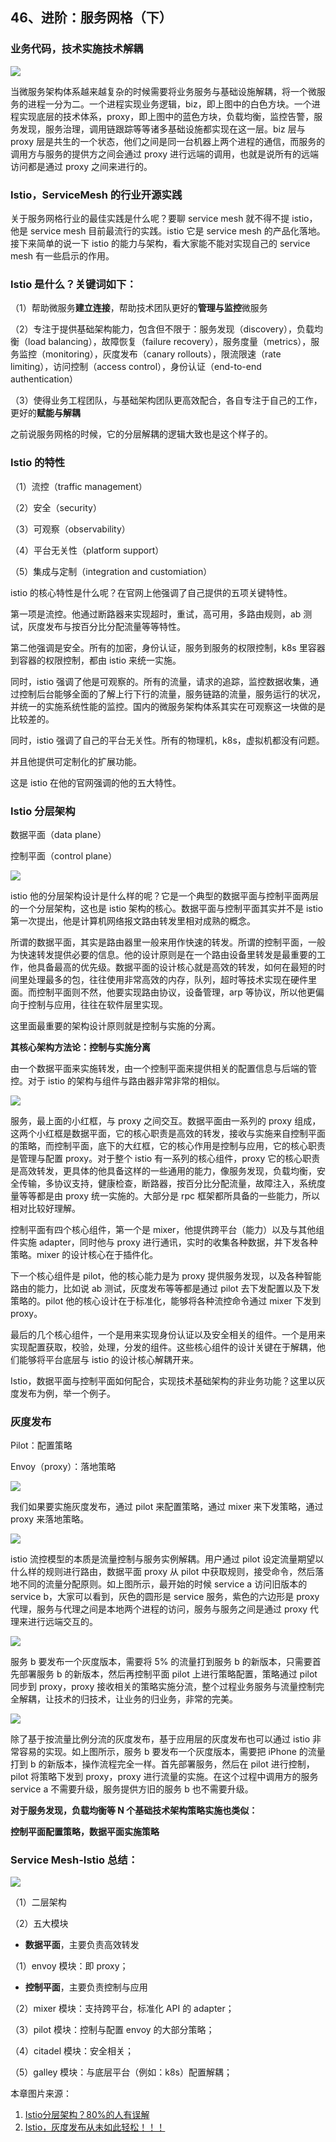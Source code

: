 ## 46、进阶：服务网格（下）

### 业务代码，技术实施技术解耦

![](image/ch4-45-分层解耦，提高效率.png)

当微服务架构体系越来越复杂的时候需要将业务服务与基础设施解耦，将一个微服务的进程一分为二。一个进程实现业务逻辑，biz，即上图中的白色方块。一个进程实现底层的技术体系，proxy，即上图中的蓝色方块，负载均衡，监控告警，服务发现，服务治理，调用链跟踪等等诸多基础设施都实现在这一层。biz 层与 proxy 层是共生的一个状态，他们之间是同一台机器上两个进程的通信，而服务的调用方与服务的提供方之间会通过 proxy 进行远端的调用，也就是说所有的远端访问都是通过 proxy 之间来进行的。

### Istio，ServiceMesh 的行业开源实践

关于服务网格行业的最佳实践是什么呢？要聊 service mesh 就不得不提 istio，他是 service mesh 目前最流行的实践。istio 它是 service mesh 的产品化落地。接下来简单的说一下 istio 的能力与架构，看大家能不能对实现自己的 service mesh 有一些启示的作用。

### Istio 是什么？关键词如下：

（1）帮助微服务**建立连接**，帮助技术团队更好的**管理与监控**微服务

（2）专注于提供基础架构能力，包含但不限于：服务发现（discovery），负载均衡（load balancing），故障恢复（failure recovery），服务度量（metrics），服务监控（monitoring），灰度发布（canary rollouts），限流限速（rate limiting），访问控制（access control），身份认证（end-to-end authentication）

（3）使得业务工程团队，与基础架构团队更高效配合，各自专注于自己的工作，更好的**赋能与解耦**

之前说服务网格的时候，它的分层解耦的逻辑大致也是这个样子的。

### Istio 的特性

（1）流控（traffic management）

（2）安全（security）

（3）可观察（observability）

（4）平台无关性（platform support）

（5）集成与定制（integration and customiation）

istio 的核心特性是什么呢？在官网上他强调了自己提供的五项关键特性。

第一项是流控。他通过断路器来实现超时，重试，高可用，多路由规则，ab 测试，灰度发布与按百分比分配流量等等特性。

第二他强调是安全。所有的加密，身份认证，服务到服务的权限控制，k8s 里容器到容器的权限控制，都由 istio 来统一实施。

同时，istio 强调了他是可观察的。所有的流量，请求的追踪，监控数据收集，通过控制后台能够全面的了解上行下行的流量，服务链路的流量，服务运行的状况，并统一的实施系统性能的监控。国内的微服务架构体系其实在可观察这一块做的是比较差的。

同时，istio 强调了自己的平台无关性。所有的物理机，k8s，虚拟机都没有问题。

并且他提供可定制化的扩展功能。

这是 istio 在他的官网强调的他的五大特性。

### Istio 分层架构

数据平面（data plane）

控制平面（control plane）

![](image/ch4-46-istio分层架构1.jpg)

istio 他的分层架构设计是什么样的呢？它是一个典型的数据平面与控制平面两层的一个分层架构，这也是 istio 架构的核心。数据平面与控制平面其实并不是 istio 第一次提出，他是计算机网络报文路由转发里相对成熟的概念。

所谓的数据平面，其实是路由器里一般来用作快速的转发。所谓的控制平面，一般为快速转发提供必要的信息。他的设计原则是在一个路由设备里转发是最重要的工作，他具备最高的优先级。数据平面的设计核心就是高效的转发，如何在最短的时间里处理最多的包，往往使用非常高效的内存，队列，超时等技术实现在硬件里面。而控制平面则不然，他要实现路由协议，设备管理，arp 等协议，所以他更偏向于控制与应用，往往在软件层里实现。

这里面最重要的架构设计原则就是控制与实施的分离。

**其核心架构方法论：控制与实施分离**

由一个数据平面来实施转发，由一个控制平面来提供相关的配置信息与后端的管控。对于 istio 的架构与组件与路由器非常非常的相似。

![](image/ch4-46-istio分层架构2.jpg)

服务，最上面的小红框，与 proxy 之间交互。数据平面由一系列的 proxy 组成，这两个小红框是数据平面，它的核心职责是高效的转发，接收与实施来自控制平面的策略，而控制平面，底下的大红框，它的核心作用是控制与应用，它的核心职责是管理与配置 proxy。对于整个 istio 有一系列的核心组件，proxy 它的核心职责是高效转发，更具体的他具备这样的一些通用的能力，像服务发现，负载均衡，安全传输，多协议支持，健康检查，断路器，按百分比分配流量，故障注入，系统度量等等都是由 proxy 统一实施的。大部分是 rpc 框架都所具备的一些能力，所以相对比较好理解。

控制平面有四个核心组件，第一个是 mixer，他提供跨平台（能力）以及与其他组件实施 adapter，同时他与 proxy 进行通讯，实时的收集各种数据，并下发各种策略。mixer 的设计核心在于插件化。

下一个核心组件是 pilot，他的核心能力是为 proxy 提供服务发现，以及各种智能路由的能力，比如说 ab 测试，灰度发布等等都是通过 pilot 去下发配置以及下发策略的。pilot 他的核心设计在于标准化，能够将各种流控命令通过 mixer 下发到 proxy。

最后的几个核心组件，一个是用来实现身份认证以及安全相关的组件。一个是用来实现配置获取，校验，处理，分发的组件。这些核心组件的设计关键在于解耦，他们能够将平台底层与 istio 的设计核心解耦开来。

Istio，数据平面与控制平面如何配合，实现技术基础架构的非业务功能？这里以灰度发布为例，举一个例子。

### 灰度发布

Pilot：配置策略

Envoy（proxy）：落地策略

![](image/ch4-46-灰度发布1.jpg)

我们如果要实施灰度发布，通过 pilot 来配置策略，通过 mixer 来下发策略，通过 proxy 来落地策略。

![](image/ch4-46-灰度发布2.png)

istio 流控模型的本质是流量控制与服务实例解耦。用户通过 pilot 设定流量期望以什么样的规则进行路由，数据平面 proxy 从 pilot 中获取规则，接受命令，然后落地不同的流量分配原则。如上图所示，最开始的时候 service a 访问旧版本的 service b，大家可以看到，灰色的圆形是 service 服务，紫色的六边形是 proxy 代理，服务与代理之间是本地两个进程的访问，服务与服务之间是通过 proxy 代理来进行远端交互的。

![](image/ch4-46-灰度发布3.png)

服务 b 要发布一个灰度版本，需要将 5% 的流量打到服务 b 的新版本，只需要首先部署服务 b 的新版本，然后再控制平面 pilot 上进行策略配置，策略通过 pilot 同步到 proxy，proxy 接收相关的策略实施分流，整个过程业务服务与流量控制完全解耦，让技术的归技术，让业务的归业务，非常的完美。

![](image/ch4-46-灰度发布4.png)

除了基于按流量比例分流的灰度发布，基于应用层的灰度发布也可以通过 istio 非常容易的实现。如上图所示，服务 b 要发布一个灰度版本，需要把 iPhone 的流量打到 b 的新版本，操作流程完全一样。首先部署服务，然后在 pilot 进行控制，pilot 将策略下发到 proxy，proxy 进行流量的实施。在这个过程中调用方的服务 service a 不需要升级，服务提供方旧的服务 b 也不需要升级。

**对于服务发现，负载均衡等 N 个基础技术架构策略实施也类似：**

**控制平面配置策略，数据平面实施策略**

### Service Mesh-Istio 总结：

![](image/ch4-46-灰度发布1.jpg)

（1）二层架构

（2）五大模块

* **数据平面**，主要负责高效转发

（1）envoy 模块：即 proxy；

* **控制平面**，主要负责控制与应用

（2）mixer 模块：支持跨平台，标准化 API 的 adapter；

（3）pilot 模块：控制与配置 envoy 的大部分策略；

（4）citadel 模块：安全相关；

（5）galley 模块：与底层平台（例如：k8s）配置解耦；

本章图片来源：

1. [Istio分层架构？80%的人有误解](https://blog.csdn.net/shenjian58/article/details/89849198)
2. [Istio，灰度发布从未如此轻松！！！](https://blog.csdn.net/shenjian58/article/details/90625245)